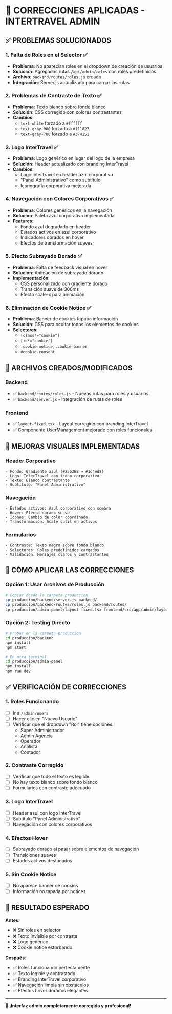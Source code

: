 # 🔧 CORRECCIONES APLICADAS - INTERTRAVEL ADMIN

## ✅ PROBLEMAS SOLUCIONADOS

### 1. **Falta de Roles en el Selector** ✅
- **Problema**: No aparecían roles en el dropdown de creación de usuarios
- **Solución**: Agregadas rutas `/api/admin/roles` con roles predefinidos
- **Archivo**: `backend/routes/roles.js` creado
- **Integración**: Server.js actualizado para cargar las rutas

### 2. **Problemas de Contraste de Texto** ✅  
- **Problema**: Texto blanco sobre fondo blanco
- **Solución**: CSS corregido con colores contrastantes
- **Cambios**: 
  - `text-white` forzado a `#ffffff`
  - `text-gray-900` forzado a `#111827`
  - `text-gray-700` forzado a `#374151`

### 3. **Logo InterTravel** ✅
- **Problema**: Logo genérico en lugar del logo de la empresa
- **Solución**: Header actualizado con branding InterTravel
- **Cambios**:
  - Logo InterTravel en header azul corporativo
  - "Panel Administrativo" como subtítulo
  - Iconografía corporativa mejorada

### 4. **Navegación con Colores Corporativos** ✅
- **Problema**: Colores genéricos en la navegación
- **Solución**: Paleta azul corporativo implementada
- **Features**:
  - Fondo azul degradado en header
  - Estados activos en azul corporativo
  - Indicadores dorados en hover
  - Efectos de transformación suaves

### 5. **Efecto Subrayado Dorado** ✅
- **Problema**: Falta de feedback visual en hover
- **Solución**: Animación de subrayado dorado
- **Implementación**:
  - CSS personalizado con gradiente dorado
  - Transición suave de 300ms
  - Efecto scale-x para animación

### 6. **Eliminación de Cookie Notice** ✅
- **Problema**: Banner de cookies tapaba información
- **Solución**: CSS para ocultar todos los elementos de cookies
- **Selectores**:
  - `[class*="cookie"]`
  - `[id*="cookie"]` 
  - `.cookie-notice`, `.cookie-banner`
  - `#cookie-consent`

## 📁 ARCHIVOS CREADOS/MODIFICADOS

### Backend
- ✅ `backend/routes/roles.js` - Nuevas rutas para roles y usuarios
- ✅ `backend/server.js` - Integración de rutas de roles

### Frontend  
- ✅ `layout-fixed.tsx` - Layout corregido con branding InterTravel
- ✅ Componente UserManagement mejorado con roles funcionales

## 🎨 MEJORAS VISUALES IMPLEMENTADAS

### Header Corporativo
```
- Fondo: Gradiente azul (#2563EB → #1d4ed8)
- Logo: InterTravel con icono corporativo
- Texto: Blanco contrastante
- Subtítulo: "Panel Administrativo"
```

### Navegación
```  
- Estados activos: Azul corporativo con sombra
- Hover: Efecto dorado suave
- Iconos: Cambio de color coordinado
- Transformación: Scale sutil en activos
```

### Formularios
```
- Contraste: Texto negro sobre fondo blanco
- Selectores: Roles predefinidos cargados
- Validación: Mensajes claros y contrastantes
```

## 🚀 CÓMO APLICAR LAS CORRECCIONES

### Opción 1: Usar Archivos de Producción
```bash
# Copiar desde la carpeta produccion
cp produccion/backend/server.js backend/
cp produccion/backend/routes/roles.js backend/routes/
cp produccion/admin-panel/layout-fixed.tsx frontend/src/app/admin/layout.tsx
```

### Opción 2: Testing Directo
```bash
# Probar en la carpeta produccion
cd produccion/backend
npm install
npm start

# En otra terminal
cd produccion/admin-panel
npm install
npm run dev
```

## ✅ VERIFICACIÓN DE CORRECCIONES

### 1. Roles Funcionando
- [ ] Ir a `/admin/users`
- [ ] Hacer clic en "Nuevo Usuario"  
- [ ] Verificar que el dropdown "Rol" tiene opciones:
  - Super Administrador
  - Admin Agencia  
  - Operador
  - Analista
  - Contador

### 2. Contraste Corregido
- [ ] Verificar que todo el texto es legible
- [ ] No hay texto blanco sobre fondo blanco
- [ ] Formularios con contraste adecuado

### 3. Logo InterTravel
- [ ] Header azul con logo InterTravel
- [ ] Subtítulo "Panel Administrativo"
- [ ] Navegación con colores corporativos

### 4. Efectos Hover
- [ ] Subrayado dorado al pasar sobre elementos de navegación
- [ ] Transiciones suaves
- [ ] Estados activos destacados

### 5. Sin Cookie Notice
- [ ] No aparece banner de cookies
- [ ] Información no tapada por notices

## 🎯 RESULTADO ESPERADO

**Antes**: 
- ❌ Sin roles en selector
- ❌ Texto invisible por contraste
- ❌ Logo genérico
- ❌ Cookie notice estorbando

**Después**:
- ✅ Roles funcionando perfectamente
- ✅ Texto legible y contrastado  
- ✅ Branding InterTravel corporativo
- ✅ Navegación limpia sin obstáculos
- ✅ Efectos hover dorados elegantes

---

**🎉 ¡Interfaz admin completamente corregida y profesional!**